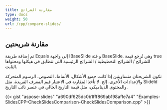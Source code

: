 ```yaml
---
title: مقارنة الشرائح
type: docs
weight: 50
url: /cpp/compare-slides/
---
```


## **مقارنة شريحتين**
تم إضافة طريقة Equals إلى واجهة IBaseSlide و فئة BaseSlide. وهي تُرجع قيمة true للشرائح / الشرائح التخطيطية / الشرائح الرئيسية التي تتطابق في هيكلها ومحتواها الثابت.

تكون الشريحتان متساويتين إذا كانت جميع الأشكال، الأنماط، النصوص، الرسوم المتحركة والإعدادات الأخرى، إلخ. لا تأخذ المقارنة في الاعتبار قيم المعرف الفريدة، مثل SlideId والمحتوى الديناميكي، مثل قيمة التاريخ الحالي في عنصر نائب التاريخ.

{{< gist "aspose-slides" "a690df625dc0b1fff869ab198affe7a4" "Examples-SlidesCPP-CheckSlidesComparison-CheckSlidesComparison.cpp" >}}
